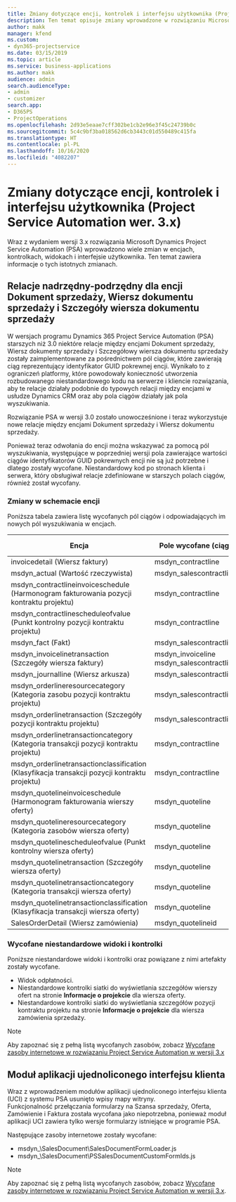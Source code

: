 ```yaml
---
title: Zmiany dotyczące encji, kontrolek i interfejsu użytkownika (Project Service Automation wer. 3.x)
description: Ten temat opisuje zmiany wprowadzone w rozwiązaniu Microsoft Dynamics Project Service Automation w wersji 3.x.
author: makk
manager: kfend
ms.custom:
- dyn365-projectservice
ms.date: 03/15/2019
ms.topic: article
ms.service: business-applications
ms.author: makk
audience: admin
search.audienceType:
- admin
- customizer
search.app:
- D365PS
- ProjectOperations
ms.openlocfilehash: 2d93e5eaae7cff302be1cb2e96e3f45c24739b0c
ms.sourcegitcommit: 5c4c9bf3ba018562d6cb3443c01d550489c415fa
ms.translationtype: HT
ms.contentlocale: pl-PL
ms.lasthandoff: 10/16/2020
ms.locfileid: "4082207"
---
```

# <a name="entity-control-and-user-interface-changes-project-service-automation-3x"></a>Zmiany dotyczące encji, kontrolek i interfejsu użytkownika (Project Service Automation wer. 3.x)
Wraz z wydaniem wersji 3.x rozwiązania Microsoft Dynamics Project Service Automation (PSA) wprowadzono wiele zmian w encjach, kontrolkach, widokach i interfejsie użytkownika. Ten temat zawiera informacje o tych istotnych zmianach.

## <a name="parent-child-relationships-for-sales-document-sales-document-line-sales-document-line-detail-entities"></a>Relacje nadrzędny-podrzędny dla encji Dokument sprzedaży, Wiersz dokumentu sprzedaży i Szczegóły wiersza dokumentu sprzedaży
W wersjach programu Dynamics 365 Project Service Automation (PSA) starszych niż 3.0 niektóre relacje między encjami Dokument sprzedaży, Wiersz dokumenty sprzedaży i Szczegółowy wiersza dokumentu sprzedaży zostały zaimplementowane za pośrednictwem pól ciągów, które zawierają ciąg reprezentujący identyfikator GUID pokrewnej encji. Wynikało to z ograniczeń platformy, które powodowały konieczność utworzenia rozbudowanego niestandardowego kodu na serwerze i kliencie rozwiązania, aby te relacje działały podobnie do typowych relacji między encjami w usłudze Dynamics CRM oraz aby pola ciągów działały jak pola wyszukiwania.

Rozwiązanie PSA w wersji 3.0 zostało unowocześnione i teraz wykorzystuje nowe relacje między encjami Dokument sprzedaży i Wiersz dokumentu sprzedaży.

Ponieważ teraz odwołania do encji można wskazywać za pomocą pól wyszukiwania, występujące w poprzedniej wersji pola zawierające wartości ciągów identyfikatorów GUID pokrewnych encji nie są już potrzebne i dlatego zostały wycofane. Niestandardowy kod po stronach klienta i serwera, który obsługiwał relacje zdefiniowane w starszych polach ciągów, również został wycofany.

### <a name="entity-schema-changes"></a>Zmiany w schemacie encji
Poniższa tabela zawiera listę wycofanych pól ciągów i odpowiadających im nowych pól wyszukiwania w encjach. 

 Encja |   Pole wycofane (ciąg) | Nowe pole (wyszukiwania)
--- | --- | ---
invoicedetail (Wiersz faktury) |  msdyn_contractline |    msdyn_contractlineid
msdyn_actual (Wartość rzeczywista) | msdyn_salescontractline |   msdyn_salescontractlineid
msdyn_contractlineinvoiceschedule (Harmonogram fakturowania pozycji kontraktu projektu) |    msdyn_contractline |    msdyn_contractlineid
msdyn_contractlinescheduleofvalue (Punkt kontrolny pozycji kontraktu projektu) |   msdyn_contractline |    msdyn_contractlineid
msdyn_fact (Fakt) | msdyn_salescontractline |   msdyn_salescontractlineid
msdyn_invoicelinetransaction (Szczegóły wiersza faktury) | msdyn_invoiceline <br> msdyn_salescontractline | msdyn_invoicelineid <br> msdyn_salescontractlineid
msdyn_journalline (Wiersz arkusza) |  msdyn_salescontractline |   msdyn_salescontractlineid
msdyn_orderlineresourcecategory (Kategoria zasobu pozycji kontraktu projektu) | msdyn_salescontractline |   msdyn_contractlineid
msdyn_orderlinetransaction (Szczegóły pozycji kontraktu projektu) | msdyn_salescontractline |   msdyn_salescontractlineid
msdyn_orderlinetransactioncategory (Kategoria transakcji pozycji kontraktu projektu) |   msdyn_contractline |    msdyn_contractlineid
msdyn_orderlinetransactionclassification (Klasyfikacja transakcji pozycji kontraktu projektu) |   msdyn_contractline |    msdyn_contractlineid
msdyn_quotelineinvoiceschedule (Harmonogram fakturowania wierszy oferty) |  msdyn_quoteline |   msdyn_quotelineid
msdyn_quotelineresourcecategory (Kategoria zasobów wiersza oferty) |    msdyn_quoteline |   msdyn_quotelineid
msdyn_quotelinescheduleofvalue (Punkt kontrolny wiersza oferty) | msdyn_quoteline |   msdyn_quotelineid
msdyn_quotelinetransaction (Szczegóły wiersza oferty) |    msdyn_quoteline |   msdyn_quotelineid
msdyn_quotelinetransactioncategory (Kategoria transakcji wiersza oferty) |  msdyn_quoteline |   msdyn_quotelineid
msdyn_quotelinetransactionclassification (Klasyfikacja transakcji wiersza oferty) |  msdyn_quoteline |   msdyn_quotelineid
SalesOrderDetail (Wiersz zamówienia) | msdyn_quotelineid | msdyn_quoteline 

### <a name="deprecated-custom-views-and-controls"></a>Wycofane niestandardowe widoki i kontrolki
Poniższe niestandardowe widoki i kontrolki oraz powiązane z nimi artefakty zostały wycofane.

- Widok odpłatności.
- Niestandardowe kontrolki siatki do wyświetlania szczegółów wierszy ofert na stronie **Informacje o projekcie** dla wiersza oferty.
- Niestandardowe kontrolki siatki do wyświetlania szczegółów pozycji kontraktu projektu na stronie **Informacje o projekcie** dla wiersza zamówienia sprzedaży.

> [!NOTE]
> Aby zapoznać się z pełną listą wycofanych zasobów, zobacz [Wycofane zasoby internetowe w rozwiązaniu Project Service Automation w wersji 3.x](../developer-guides/web-resources-deprecated-v3.x.md)

## <a name="unified-client-interface-app-module"></a>Moduł aplikacji ujednoliconego interfejsu klienta
Wraz z wprowadzeniem modułów aplikacji ujednoliconego interfejsu klienta (UCI) z systemu PSA usunięto wpisy mapy witryny.  
Funkcjonalność przełączania formularzy na Szansa sprzedaży, Oferta, Zamówienie i Faktura została wycofana jako niepotrzebna, ponieważ moduł aplikacji UCI zawiera tylko wersje formularzy istniejące w programie PSA.  

Następujące zasoby internetowe zostały wycofane:

- msdyn_\SalesDocument\SalesDocumentFormLoader.js
- msdyn_\SalesDocument\PSSalesDocumentCustomFormIds.js

> [!NOTE]
> Aby zapoznać się z pełną listą wycofanych zasobów, zobacz [Wycofane zasoby internetowe w rozwiązaniu Project Service Automation w wersji 3.x](../developer-guides/web-resources-deprecated-v3.x.md).


